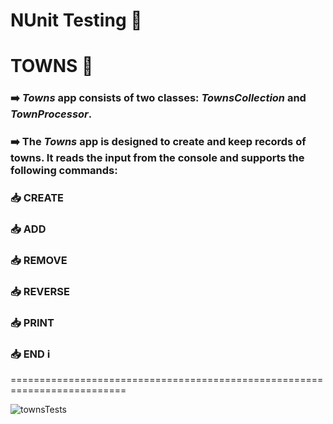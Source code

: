 # NUnit Testing 🧪
# TOWNS 🏴󠁢󠁳󠁨󠁴󠁿

### ➡️ ***Towns*** app consists of two classes: ***TownsCollection*** and ***TownProcessor***. 
### ➡️ The ***Towns*** app is designed to create and keep records of towns. It reads the input from the console and supports the following commands: 
### 📥 CREATE
### 📥 ADD 
### 📥 REMOVE
### 📥 REVERSE
### 📥 PRINT
### 📥 END ℹ️

==========================================================================

![townsTests](https://user-images.githubusercontent.com/90700181/220468197-f2d3852e-9cae-4585-ab18-aa3d39d54b78.png)


